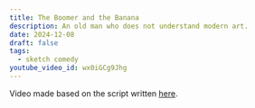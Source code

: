 ```yaml
---
title: The Boomer and the Banana
description: An old man who does not understand modern art.
date: 2024-12-08
draft: false
tags:
  - sketch comedy
youtube_video_id: wx0iGCg9Jhg
---
```


Video made based on the script written [here](advent_of_comedy_day_02/).
